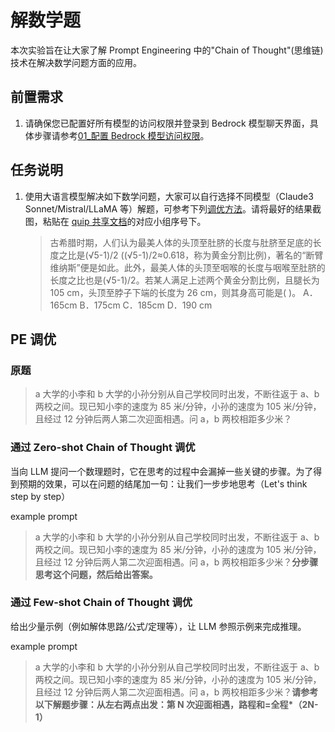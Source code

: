 # 解数学题

本次实验旨在让大家了解 Prompt Engineering 中的"Chain of Thought"(思维链)技术在解决数学问题方面的应用。

## 前置需求

1. 请确保您已配置好所有模型的访问权限并登录到 Bedrock 模型聊天界面，具体步骤请参考[01\_配置 Bedrock 模型访问权限](../01_前置需求/01_配置Bedrock模型访问权限.md)。

## 任务说明

1. 使用大语言模型解决如下数学问题，大家可以自行选择不同模型（Claude3 Sonnet/Mistral/LLaMA 等）解题，可参考下列[调优方法](#pe-调优)。请将最好的结果截图，粘贴在 [quip 共享文档](https://quip-amazon.com/MxpqAMSyqRv6)的对应小组序号下。

   > 古希腊时期，人们认为最美人体的头顶至肚脐的长度与肚脐至足底的长度之比是(√5-1)/2 ((√5-1)/2≈0.618，称为黄金分割比例)，著名的“断臂维纳斯”便是如此。此外，最美人体的头顶至咽喉的长度与咽喉至肚脐的长度之比也是(√5-1)/2。若某人满足上述两个黄金分割比例，且腿长为 105 cm，头顶至脖子下端的长度为 26 cm，则其身高可能是( )。
   > A．165cm B．175cm C．185cm D．190 cm

## PE 调优

### 原题

> a 大学的小李和 b 大学的小孙分别从自己学校同时出发，不断往返于 a、b 两校之间。现已知小李的速度为 85 米/分钟，小孙的速度为 105 米/分钟，且经过 12 分钟后两人第二次迎面相遇。问 a，b 两校相距多少米？

### 通过 Zero-shot Chain of Thought 调优

当向 LLM 提问一个数理题时，它在思考的过程中会漏掉一些关键的步骤。为了得到预期的效果，可以在问题的结尾加一句：让我们一步步地思考（Let's think step by step）

example prompt

> a 大学的小李和 b 大学的小孙分别从自己学校同时出发，不断往返于 a、b 两校之间。现已知小李的速度为 85 米/分钟，小孙的速度为 105 米/分钟，且经过 12 分钟后两人第二次迎面相遇。问 a，b 两校相距多少米？**分步骤思考这个问题，然后给出答案。**

### 通过 Few-shot Chain of Thought 调优

给出少量示例（例如解体思路/公式/定理等），让 LLM 参照示例来完成推理。

example prompt

> a 大学的小李和 b 大学的小孙分别从自己学校同时出发，不断往返于 a、b 两校之间。现已知小李的速度为 85 米/分钟，小孙的速度为 105 米/分钟，且经过 12 分钟后两人第二次迎面相遇。问 a，b 两校相距多少米？**请参考以下解题步骤：从左右两点出发：第 N 次迎面相遇，路程和=全程\*（2N-1）**
